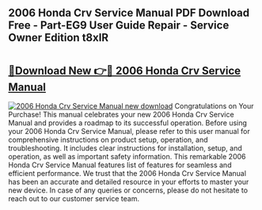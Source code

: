 ## 2006 Honda Crv Service Manual PDF Download Free - Part-EG9 User Guide Repair - Service Owner Edition t8xIR

# <h2><a href="http://bc3535.oget.top/?id=2006+Honda+Crv+Service+Manual">🔗Download New 👉🔴 2006 Honda Crv Service Manual</a></h2>

[![2006 Honda Crv Service Manual new download](https://i.imgur.com/5g1atiW.png)](http://bc3535.oget.top/?id=2006+Honda+Crv+Service+Manual)
Congratulations on Your Purchase! This manual celebrates your new 2006 Honda Crv Service Manual and provides a roadmap to its successful operation. Before using your 2006 Honda Crv Service Manual, please refer to this user manual for comprehensive instructions on product setup, operation, and troubleshooting. It includes clear instructions for installation, setup, and operation, as well as important safety information. This remarkable 2006 Honda Crv Service Manual features list of features for seamless and efficient performance. We trust that the 2006 Honda Crv Service Manual has been an accurate and detailed resource in your efforts to master your new device. In case of any queries or concerns, please do not hesitate to reach out to our customer service team.
